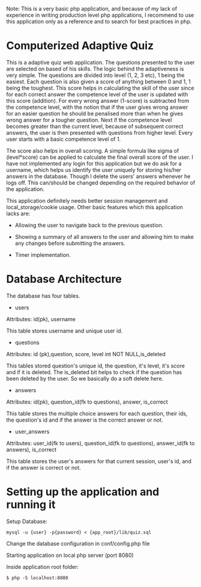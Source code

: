 Note: This is a very basic php application, and because of my lack of experience in writing production level php applications, I recommend to use this application only as a reference and to search for best practices in php.

# Computerized Adaptive Quiz
This is a adaptive quiz web application. The questions presented to the user are selected on based of his skills. The logic behind the adaptiveness is very simple. The questions are divided into level (1, 2, 3 etc), 1 being the easiest. Each question is also given a score of anything between 0 and 1, 1 being the toughest. This score helps in calculating the skill of the user since for each correct answer the competence level of the user is updated with this score (addition). For every wrong answer (1-score) is subtracted from the competence level, with the notion that if the user gives wrong answer for an easier question he should be penalised more than when he gives wrong answer for a tougher question.
Next if the competence level becomes greater than the current level, because of subsequent correct answers, the user is then presented with questions from higher level. Every user starts with a basic competence level of 1.

The score also helps in overall scoring. A simple formula like sigma of (level*score) can be applied to calculate the final overall score of the user. I have not implemented any login for this application but we do ask for a username, which helps us identify the user uniquely for storing his/her answers in the database. Though I delete the users' answers whenever he logs off. This can/should be changed depending on the required behavior of the application.

This application definitely needs better session management and local_storage/cookie usage. Other basic features which this application lacks are:

* Allowing the user to navigate back to the previous question.

* Showing a summary of all answers to the user and allowing him to make any changes before submitting the answers.

* Timer implementation.

# Database Architecture
The database has four tables.

* users

Attributes: id(pk), username

This table stores username and unique user id.


* questions

Attributes: id (pk),question, score, level int NOT NULL,is_deleted

This tables stored question's unique id, the question, it's level, it's score and if it is deleted.
The is_deleted bit helps to check if the question has been deleted by the user. So we basically do a soft delete here.


* answers

Attributes: id(pk), question_id(fk to questions), answer, is_correct

This table stores the multiple choice answers for each question, their ids, the question's id and if the answer is the correct answer or not.


* user_answers

Attributes: user_id(fk to users), question_id(fk to questions), answer_id(fk to answers), is_correct

This table stores the user's answers for that current session, user's id, and if the answer is correct or not.

# Setting up the application and running it

Setup Database:

	mysql -u {user} -p{password} < {app_root}/lib/quiz.sql

Change the database configuration in conf/config.php file

Starting application on local php server (port 8080)

Inside application root folder:

	$ php -S localhost:8080
